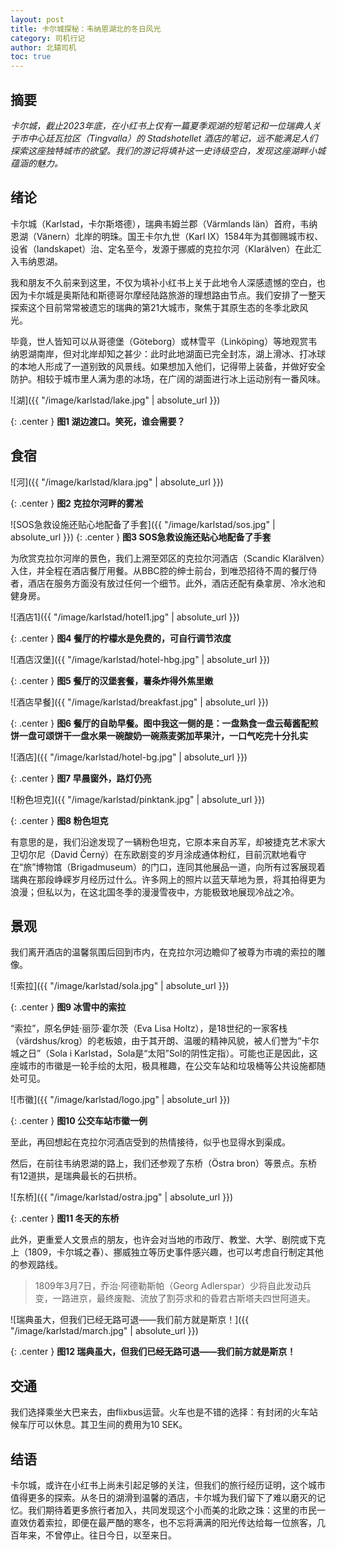 ```yaml
---
layout: post
title: 卡尔城探秘：韦纳恩湖北的冬日风光
category: 司机行记
author: 北辕司机
toc: true
---
```


## 摘要

*卡尔城，截止2023年底，在小红书上仅有一篇夏季观湖的短笔记和一位瑞典人关于市中心廷瓦拉区（Tingvalla）的 Stadshotellet 酒店的笔记，远不能满足人们探索这座独特城市的欲望。我们的游记将填补这一史诗级空白，发现这座湖畔小城蕴涵的魅力。*

## 绪论

卡尔城（Karlstad，卡尔斯塔德），瑞典韦姆兰郡（Värmlands län）首府，韦纳恩湖（Vänern）北岸的明珠。国王卡尔九世（Karl IX）1584年为其御赐城市权、设省（landskapet）治、定名至今，发源于挪威的克拉尔河（Klarälven）在此汇入韦纳恩湖。

我和朋友不久前来到这里，不仅为填补小红书上关于此地令人深感遗憾的空白，也因为卡尔城是奥斯陆和斯德哥尔摩经陆路旅游的理想路由节点。我们安排了一整天探索这个目前常常被遗忘的瑞典的第21大城市，聚焦于其原生态的冬季北欧风光。

毕竟，世人皆知可以从哥德堡（Göteborg）或林雪平（Linköping）等地观赏韦纳恩湖南岸，但对北岸却知之甚少：此时此地湖面已完全封冻，湖上滑冰、打冰球的本地人形成了一道别致的风景线。如果想加入他们，记得带上装备，并做好安全防护。相较于城市里人满为患的冰场，在广阔的湖面进行冰上运动别有一番风味。

![湖]({{ "/image/karlstad/lake.jpg" | absolute_url }})

{: .center }
**图1 湖边渡口。笑死，谁会需要？**

## **食宿**

![河]({{ "/image/karlstad/klara.jpg" | absolute_url }})

{: .center }
**图2 克拉尔河畔的雾凇**

![SOS急救设施还贴心地配备了手套]({{ "/image/karlstad/sos.jpg" | absolute_url }})
{: .center }
**图3 SOS急救设施还贴心地配备了手套**

为欣赏克拉尔河岸的景色，我们上溯至郊区的克拉尔河酒店（Scandic Klarälven）入住，并全程在酒店餐厅用餐。从BBC腔的绅士前台，到唯恐招待不周的餐厅侍者，酒店在服务方面没有放过任何一个细节。此外，酒店还配有桑拿房、冷水池和健身房。

![酒店1]({{ "/image/karlstad/hotel1.jpg" | absolute_url }})

{: .center }
**图4 餐厅的柠檬水是免费的，可自行调节浓度**

![酒店汉堡]({{ "/image/karlstad/hotel-hbg.jpg" | absolute_url }})

{: .center }
**图5 餐厅的汉堡套餐，薯条炸得外焦里嫩**

![酒店早餐]({{ "/image/karlstad/breakfast.jpg" | absolute_url }})

{: .center }
**图6 餐厅的自助早餐。图中我这一侧的是：一盘熟食一盘云莓酱配煎饼一盘可颂饼干一盘水果一碗酸奶一碗燕麦粥加苹果汁，一口气吃完十分扎实**

![酒店]({{ "/image/karlstad/hotel-bg.jpg" | absolute_url }})

{: .center }
**图7 早晨窗外，路灯仍亮**

![粉色坦克]({{ "/image/karlstad/pinktank.jpg" | absolute_url }})

{: .center }
**图8 粉色坦克**


有意思的是，我们沿途发现了一辆粉色坦克，它原本来自苏军，却被捷克艺术家大卫切尔尼（David Černý）在东欧剧变的岁月涂成通体粉红，目前沉默地看守在“旅”博物馆（Brigadmuseum）的门口，连同其他展品一道，向所有过客展现着瑞典在那段峥嵘岁月经历过什么。许多网上的照片以蓝天草地为景，将其拍得更为浪漫；但私以为，在这北国冬季的漫漫雪夜中，方能极致地展现冷战之冷。

## 景观

我们离开酒店的温馨氛围后回到市内，在克拉尔河边瞻仰了被尊为市魂的索拉的雕像。

![索拉]({{ "/image/karlstad/sola.jpg" | absolute_url }})

{: .center }
**图9 冰雪中的索拉**

“索拉”，原名伊娃·丽莎·霍尔茨（Eva Lisa Holtz），是18世纪的一家客栈（värdshus/krog）的老板娘，由于其开朗、温暖的精神风貌，被人们誉为“卡尔城之日”（Sola i Karlstad，Sola是“太阳”Sol的阴性定指）。可能也正是因此，这座城市的市徽是一轮手绘的太阳，极具稚趣，在公交车站和垃圾桶等公共设施都随处可见。

![市徽]({{ "/image/karlstad/logo.jpg" | absolute_url }})

{: .center }
**图10 公交车站市徽一例**

至此，再回想起在克拉尔河酒店受到的热情接待，似乎也显得水到渠成。

然后，在前往韦纳恩湖的路上，我们还参观了东桥（Östra bron）等景点。东桥有12道拱，是瑞典最长的石拱桥。

![东桥]({{ "/image/karlstad/ostra.jpg" | absolute_url }})

{: .center }
**图11 冬天的东桥**

此外，更重爱人文景点的朋友，也许会对当地的市政厅、教堂、大学、剧院或下克上（1809，卡尔城之春）、挪威独立等历史事件感兴趣，也可以考虑自行制定其他的参观路线。

> 1809年3月7日，乔治·阿德勒斯帕（Georg Adlerspar）少将自此发动兵变，一路进京，最终废黜、流放了割芬求和的昏君古斯塔夫四世阿道夫。

![瑞典虽大，但我们已经无路可退——我们前方就是斯京！]({{ "/image/karlstad/march.jpg" | absolute_url }})

{: .center }
**图12 瑞典虽大，但我们已经无路可退——我们前方就是斯京！**

## 交通

我们选择乘坐大巴来去，由flixbus运营。火车也是不错的选择：有封闭的火车站候车厅可以休息。其卫生间的费用为10 SEK。

## 结语

卡尔城，或许在小红书上尚未引起足够的关注，但我们的旅行经历证明，这个城市值得更多的探索。从冬日的湖滑到温馨的酒店，卡尔城为我们留下了难以磨灭的记忆。我们期待着更多旅行者加入，共同发现这个小而美的北欧之珠：这里的市民一直效仿着索拉，即便在最严酷的寒冬，也不忘将满满的阳光传达给每一位旅客，几百年来，不曾停止。往日今日，以至来日。